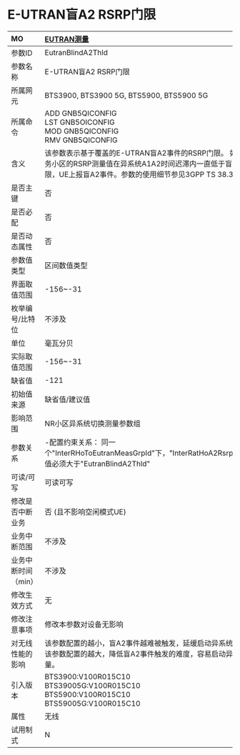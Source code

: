 # E-UTRAN盲A2 RSRP门限<table><thread><tr><th align = "left">MO</th><th align = "left"><a href = "index.html#E-UTRAN盲A2 RSRP门限-7">EUTRAN测量</a></td></tr></thread><tbody><tr><td>参数ID</td><td>EutranBlindA2Thld</td></tr><tr><td>参数名称</td><td>E-UTRAN盲A2 RSRP门限</td></tr><tr><td>所属网元</td><td>BTS3900, BTS3900 5G, BTS5900, BTS5900 5G</td></tr><tr><td>所属命令</td><td>ADD GNB5QICONFIG<br>LST GNB5OICONFIG<br>MOD GNB5QICONFIG<br>RMV GNB5QICONFIG</td></tr><tr><td>含义</td><td>该参数表示基于覆盖的E-UTRAN盲A2事件的RSRP门限。
如果服务小区的RSRP测量值在异系统A1A2时间迟滞内一直低于盲A2门限，UE上报盲A2事件。参数的使用细节参见3GPP TS 38.331。</td></tr><tr><td>是否主键</td><td>否</td></tr><tr><td>是否必配</td><td>否</td></tr><tr><td>是否动态属性</td><td>否</td></tr><tr><td>参数值类型</td><td>区间数值类型</td></tr><tr><td>界面取值范围</td><td>-156~-31</td></tr><tr><td>枚举编号/比特位</td><td>不涉及</td></tr><tr><td>单位</td><td>毫瓦分贝</td></tr><tr><td>实际取值范围</td><td>-156~-31</td></tr><tr><td>缺省值</td><td>-121</td></tr><tr><td>初始值来源</td><td>缺省值/建议值</td></tr><tr><td>影响范围</td><td>NR小区异系统切换测量参数组</td></tr><tr><td>参数关系</td><td>-配置约束关系：
同一个"InterRHoToEutranMeasGrpId"下，"InterRatHoA2RsrpThld"取值必须大于"EutranBlindA2Thld"</td></tr><tr><td>可读/可写</td><td>可读可写</td></tr><tr><td>修改是否中断业务</td><td>否 (且不影响空闲模式UE)</td></tr><tr><td>业务中断范围</td><td>不涉及</td></tr><tr><td>业务中断时间（min）</td><td>不涉及</td></tr><tr><td>修改生效方式</td><td>无</td></tr><tr><td>修改注意事项</td><td>修改本参数对设备无影响</td></tr><tr><td>对无线性能的影响</td><td>该参数配置的越小，盲A2事件越难被触发，延缓启动异系统测量；该参数配置的越大，降低盲A2事件触发的难度，容易启动异系统测量。</td></tr><tr><td>引入版本</td><td>BTS3900:V100R015C10<br>BTS39005G:V100R015C10<br>BTS5900:V100R015C10<br>BTS59005G:V100R015C10</td></tr><tr><td>属性</td><td>无线</td></tr><tr><td>试用制式</td><td>N</td></tr></tbody></table>